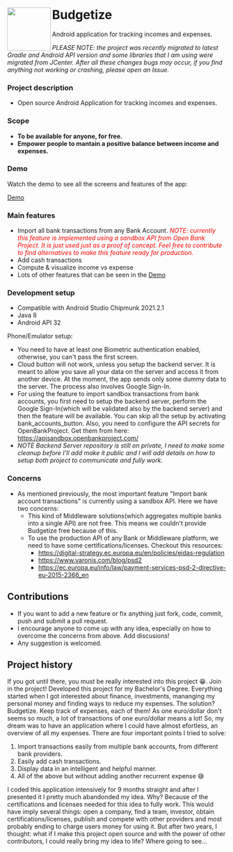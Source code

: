 # <img src="app/src/main/res/mipmap-xxxhdpi/app_icon_foreground.png" align="left" width="100"> Budgetize
Android application for tracking incomes and expenses. 

*PLEASE NOTE: the project was recently migrated to latest Gradle and Android API version and some libraries that I am using were migrated from JCenter. After all these changes bugs may occur, if you find anything not working or crashing, please open an Issue.*

### Project description

* Open source Android Application for tracking incomes and expenses.

### Scope

* **To be available for anyone, for free.**
* **Empower people to mantain a positive balance between income and expenses.**

### Demo

Watch the demo to see all the screens and features of the app:

[Demo](https://user-images.githubusercontent.com/41454051/164342308-e1125262-1716-429f-9626-c7705996f79d.mp4)

### Main features
* Import all bank transactions from any Bank Account. *<span style="color: red">NOTE: currently this feature is implemented using a sandbox API from Open Bank Project. It is just used just as a proof of concept. Feel free to contribute to find alternatives to make this feature ready for production.</span>*
* Add cash transactions
* Compute & visualize income vs expense
* Lots of other features that can be seen in the [Demo](https://youtu.be/Z9uNCqCNr18)

### Development setup

* Compatible with Android Studio Chipmunk 2021.2.1
* Java 8
* Android API 32

Phone/Emulator setup:
* You need to have at least one Biometric authentication enabled, otherwise, you can't pass the first screen.
* Cloud button will not work, unless you setup the backend server. It is meant to allow you save all your data on the server and access it from another device. At the moment, the app sends only some dummy data to the server. The process also involves Google Sign-In.
* For using the feature to import sandbox transactions from bank accounts, you first need to setup the backend server, perform the Google Sign-In(which will be validated also by the backend server) and then the feature will be available. You can skip all the setup by activating bank_accounts_button. Also, you need to configure the API secrets for OpenBankProject. Get them from here: https://apisandbox.openbankproject.com/
* *NOTE Backend Server repository is still on private, I need to make some cleanup before I'll add make it public and I will add details on how to setup both project to communicate and fully work.*

### Concerns
* As mentioned previously, the most important feature "Import bank account transactions" is currently using a sandbox API. Here we have two concerns:
  * This kind of Middleware solutions(which aggregates multiple banks into a single API) are not free. This means we couldn't provide Budgetize free because of this.
  * To use the production API of any Bank or Middleware platform, we need to have some certifications/licenses. Checkout this resources:
    * https://digital-strategy.ec.europa.eu/en/policies/eidas-regulation
    * https://www.varonis.com/blog/psd2
    * https://ec.europa.eu/info/law/payment-services-psd-2-directive-eu-2015-2366_en

## Contributions
* If you want to add a new feature or fix anything just fork, code, commit, push and submit a pull request.
* I encourage anyone to come up with any idea, especially on how to overcome the concerns from above. Add discusions!
* Any suggestion is welcomed.


## Project history
If you got until there, you must be really interested into this project 😁. Join in the project!
Developed this project for my Bachelor's Degree. Everything started when I got interested about finance, investments, mananging my personal money and finding ways to reduce my expenses. The solution? Budgetize. Keep track of expenses, each of them! As one euro/dollar don't seems so much, a lot of transactions of one euro/dollar means a lot! So, my dream was to have an application where I could have almost efortless, an overview of all my expenses. There are four important points I tried to solve:
1. Import transactions easily from multiple bank accounts, from different bank providers.
2. Easily add cash transactions.
3. Display data in an intelligent and helpful manner.
4. All of the above but without adding another recurrent expense 😅

I coded this application intensively for 9 months straight and after I presented it I pretty much abandonded my idea. Why? Because of the certifications and licenses needed for this idea to fully work. This would have imply several things: open a company, find a team, investor, obtain certifications/licenses, publish and compete with other providers and most probably ending to charge users money for using it. But after two years, I thought: what if I make this project open source and with the power of other contributors, I could really bring my idea to life? Where going to see...
